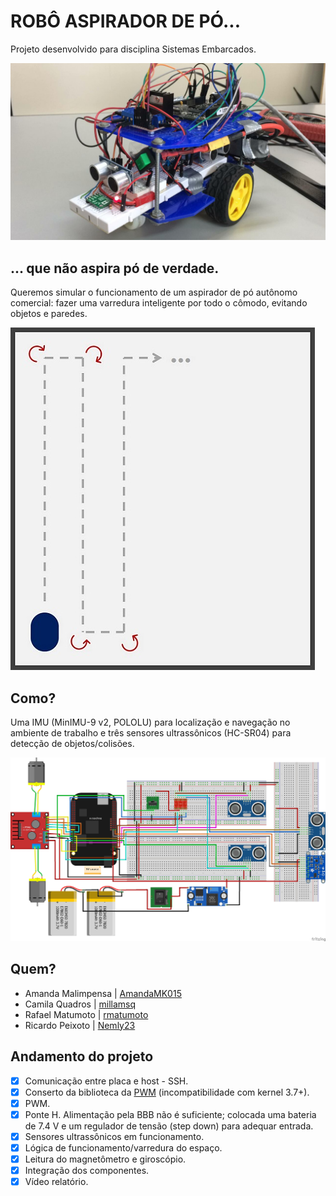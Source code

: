 # ROBÔ ASPIRADOR DE PÓ...

Projeto desenvolvido para disciplina Sistemas Embarcados.

![O robô](/imagens/robo.jpeg)

## ... que não aspira pó de verdade.
Queremos simular o funcionamento de um aspirador de pó autônomo comercial: fazer uma varredura inteligente por todo o cômodo, evitando objetos e paredes.

![Varredura](/imagens/funcionamento.jpg)

## Como?
Uma IMU (MinIMU-9 v2, POLOLU) para localização e navegação no ambiente de trabalho e três sensores ultrassônicos (HC-SR04) para detecção de objetos/colisões.

![Circuito](/imagens/esquematico.jpg)

## Quem?

* Amanda Malimpensa | [AmandaMK015](https://github.com/AmandaMK015)
* Camila Quadros | [millamsq](https://github.com/millamsq)
* Rafael Matumoto | [rmatumoto](https://github.com/rmatumoto)
* Ricardo Peixoto | [Nemly23](https://github.com/Nemly23)

## Andamento do projeto

- [x] Comunicação entre placa e host - SSH.
- [x] Conserto da biblioteca da [PWM](https://github.com/yigityuce/BlackLib) (incompatibilidade com kernel 3.7+).
- [x] PWM.
- [x] Ponte H. Alimentação pela BBB não é suficiente; colocada uma bateria de 7.4 V e um regulador de tensão (step down) para adequar entrada.
- [x] Sensores ultrassônicos em funcionamento. 
- [x] Lógica de funcionamento/varredura do espaço.
- [x] Leitura do magnetômetro e giroscópio.
- [x] Integração dos componentes.
- [x] Vídeo relatório.
